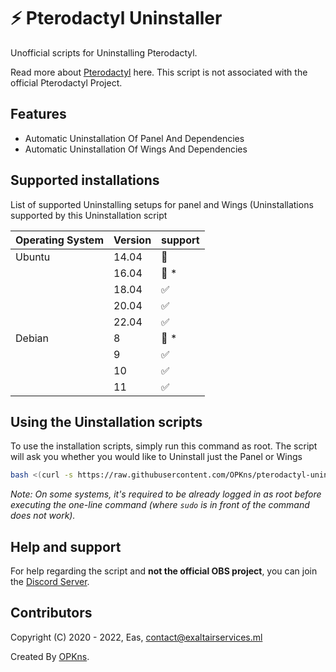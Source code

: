 # :zap: Pterodactyl Uninstaller
Unofficial scripts for Uninstalling Pterodactyl.

Read more about [Pterodactyl](https://pterodactyl.io/) here. This script is not associated with the official Pterodactyl Project.

## Features
- Automatic Uninstallation Of Panel And Dependencies
- Automatic Uninstallation Of Wings And Dependencies

## Supported installations

List of supported Uninstalling setups for panel and Wings (Uninstallations supported by this Uninstallation script

| Operating System | Version | support            |
| ---------------- | ------- | ------------------ |
| Ubuntu           | 14.04   | :red_circle:       |
|                  | 16.04   | :red_circle: \*    |      
|                  | 18.04   | :white_check_mark: |
|                  | 20.04   | :white_check_mark: |
|                  | 22.04   | :white_check_mark: |         
| Debian           | 8       | :red_circle: \*    |            
|                  | 9       | :white_check_mark: |
|                  | 10      | :white_check_mark: |
|                  | 11      | :white_check_mark: |

## Using the Uinstallation scripts

To use the installation scripts, simply run this command as root. The script will ask you whether you would like to Uninstall just the Panel or Wings

```bash
bash <(curl -s https://raw.githubusercontent.com/OPKns/pterodactyl-uninstaller/main/uninstaller.sh)
```

_Note: On some systems, it's required to be already logged in as root before executing the one-line command (where `sudo` is in front of the command does not work)._

## Help and support

For help regarding the script and **not the official OBS project**, you can join the [Discord Server](https://soon.com).


## Contributors 

Copyright (C) 2020 - 2022, Eas, <contact@exaltairservices.ml>

Created By [OPKns](https://github.com/OPKns).

